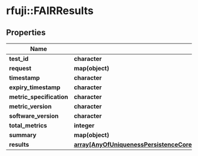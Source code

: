 # rfuji::FAIRResults


## Properties
Name | Type | Description | Notes
------------ | ------------- | ------------- | -------------
**test_id** | **character** |  | [optional] 
**request** | **map(object)** |  | [optional] 
**timestamp** | **character** |  | [optional] 
**expiry_timestamp** | **character** |  | [optional] 
**metric_specification** | **character** |  | [optional] 
**metric_version** | **character** |  | [optional] 
**software_version** | **character** |  | [optional] 
**total_metrics** | **integer** |  | [optional] 
**summary** | **map(object)** |  | [optional] 
**results** | [**array[AnyOfUniquenessPersistenceCoreMetadataIdentifierIncludedSearchableDataAccessLevelFormalMetadataSemanticVocabularyRelatedResourceDataContentMetadataLicenseDataProvenanceCommunityEndorsedStandardDataFileFormatMetadataPreservedStandardisedProtocolDataStandardisedProtocolMetadata]**](anyOf&lt;Uniqueness,Persistence,CoreMetadata,IdentifierIncluded,Searchable,DataAccessLevel,FormalMetadata,SemanticVocabulary,RelatedResource,DataContentMetadata,License,DataProvenance,CommunityEndorsedStandard,DataFileFormat,MetadataPreserved,StandardisedProtocolData,StandardisedProtocolMetadata&gt;.md) |  | [optional] 


